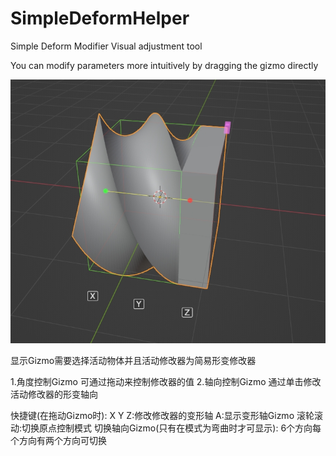# SimpleDeformHelper

Simple Deform Modifier Visual adjustment tool

You can modify parameters more intuitively by dragging the gizmo directly

![emm.jpeg](image/emm.jpeg)

显示Gizmo需要选择活动物体并且活动修改器为简易形变修改器

1.角度控制Gizmo
可通过拖动来控制修改器的值
2.轴向控制Gizmo
通过单击修改活动修改器的形变轴向

快捷键(在拖动Gizmo时):
X Y Z:修改修改器的变形轴
A:显示变形轴Gizmo
滚轮滚动:切换原点控制模式
切换轴向Gizmo(只有在模式为弯曲时才可显示):
6个方向每个方向有两个方向可切换


